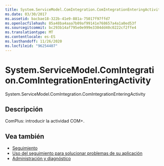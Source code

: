 ```yaml
---
title: System.ServiceModel.ComIntegration.ComIntegrationEnteringActivity
ms.date: 03/30/2017
ms.assetid: bacbae18-322b-41e9-881a-75017f97ffd7
ms.openlocfilehash: 85a48ba4aaa7b09af99141e768657a4a1a0ed53f
ms.sourcegitcommit: bc293b14af795e0e999e3304dd40c0222cf2ffe4
ms.translationtype: MT
ms.contentlocale: es-ES
ms.lasthandoff: 11/26/2020
ms.locfileid: "96254407"
---
```

# <a name="systemservicemodelcomintegrationcomintegrationenteringactivity"></a>System.ServiceModel.ComIntegration.ComIntegrationEnteringActivity

System.ServiceModel.ComIntegration.ComIntegrationEnteringActivity  
  
## <a name="description"></a>Descripción  

 ComPlus: introducir la actividad COM+.  
  
## <a name="see-also"></a>Vea también

- [Seguimiento](index.md)
- [Uso del seguimiento para solucionar problemas de su aplicación](using-tracing-to-troubleshoot-your-application.md)
- [Administración y diagnóstico](../index.md)
